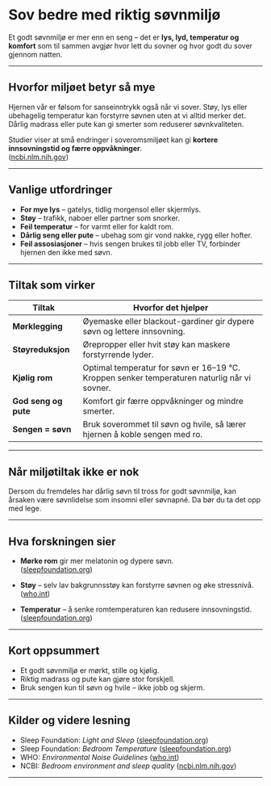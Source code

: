 # Sov bedre med riktig søvnmiljø

Et godt søvnmiljø er mer enn en seng – det er **lys, lyd, temperatur og komfort** som til sammen avgjør hvor lett du sovner og hvor godt du sover gjennom natten.

---

## Hvorfor miljøet betyr så mye

Hjernen vår er følsom for sanseinntrykk også når vi sover. Støy, lys eller ubehagelig temperatur kan forstyrre søvnen uten at vi alltid merker det. Dårlig madrass eller pute kan gi smerter som reduserer søvnkvaliteten.  

Studier viser at små endringer i soveromsmiljøet kan gi **kortere innsovningstid og færre oppvåkninger**.  
([ncbi.nlm.nih.gov](https://www.ncbi.nlm.nih.gov/pmc/articles/PMC5449130/?utm_source=chatgpt.com))

---

## Vanlige utfordringer

- **For mye lys** – gatelys, tidlig morgensol eller skjermlys.  
- **Støy** – trafikk, naboer eller partner som snorker.  
- **Feil temperatur** – for varmt eller for kaldt rom.  
- **Dårlig seng eller pute** – ubehag som gir vond nakke, rygg eller hofter.  
- **Feil assosiasjoner** – hvis sengen brukes til jobb eller TV, forbinder hjernen den ikke med søvn.  

---

## Tiltak som virker

| Tiltak | Hvorfor det hjelper |
|--------|---------------------|
| **Mørklegging** | Øyemaske eller blackout-gardiner gir dypere søvn og lettere innsovning. |
| **Støyreduksjon** | Ørepropper eller hvit støy kan maskere forstyrrende lyder. |
| **Kjølig rom** | Optimal temperatur for søvn er 16–19 °C. Kroppen senker temperaturen naturlig når vi sovner. |
| **God seng og pute** | Komfort gir færre oppvåkninger og mindre smerter. |
| **Sengen = søvn** | Bruk soverommet til søvn og hvile, så lærer hjernen å koble sengen med ro. |

---

## Når miljøtiltak ikke er nok

Dersom du fremdeles har dårlig søvn til tross for godt søvnmiljø, kan årsaken være søvnlidelse som insomni eller søvnapné. Da bør du ta det opp med lege.

---

## Hva forskningen sier

- **Mørke rom** gir mer melatonin og dypere søvn.  
  ([sleepfoundation.org](https://www.sleepfoundation.org/bedroom-environment/light-and-sleep?utm_source=chatgpt.com))  

- **Støy** – selv lav bakgrunnsstøy kan forstyrre søvnen og øke stressnivå.  
  ([who.int](https://www.who.int/europe/news-room/fact-sheets/item/environmental-noise?utm_source=chatgpt.com))  

- **Temperatur** – å senke romtemperaturen kan redusere innsovningstid.  
  ([sleepfoundation.org](https://www.sleepfoundation.org/bedroom-environment/bedroom-temperature?utm_source=chatgpt.com))  

---

## Kort oppsummert

- Et godt søvnmiljø er mørkt, stille og kjølig.  
- Riktig madrass og pute kan gjøre stor forskjell.  
- Bruk sengen kun til søvn og hvile – ikke jobb og skjerm.  

---

## Kilder og videre lesning

- Sleep Foundation: *Light and Sleep* ([sleepfoundation.org](https://www.sleepfoundation.org/bedroom-environment/light-and-sleep?utm_source=chatgpt.com))  
- Sleep Foundation: *Bedroom Temperature* ([sleepfoundation.org](https://www.sleepfoundation.org/bedroom-environment/bedroom-temperature?utm_source=chatgpt.com))  
- WHO: *Environmental Noise Guidelines* ([who.int](https://www.who.int/europe/news-room/fact-sheets/item/environmental-noise?utm_source=chatgpt.com))  
- NCBI: *Bedroom environment and sleep quality* ([ncbi.nlm.nih.gov](https://www.ncbi.nlm.nih.gov/pmc/articles/PMC5449130/?utm_source=chatgpt.com))  

---
